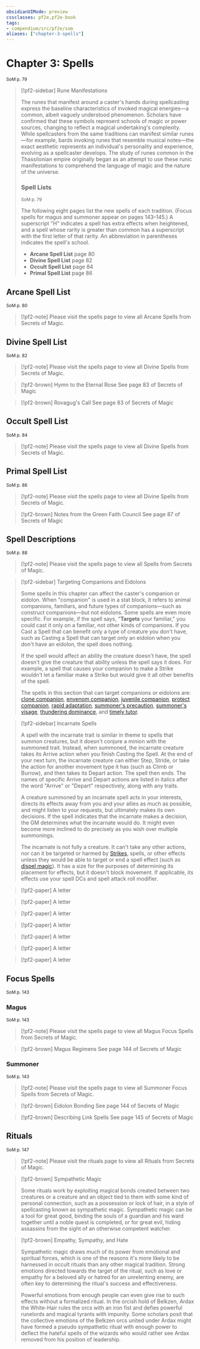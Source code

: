 ```yaml
---
obsidianUIMode: preview
cssclasses: pf2e,pf2e-book
tags:
- compendium/src/pf2e/som
aliases: ["chapter-3-spells"]
---
```

# Chapter 3: Spells
<sup>SoM p. 79</sup>

> [!pf2-sidebar] Rune Manifestations
> 
> The runes that manifest around a caster's hands during spellcasting express the baseline characteristics of invoked magical energies—a common, albeit vaguely understood phenomenon. Scholars have confirmed that these symbols represent schools of magic or power sources, changing to reflect a magical undertaking's complexity. While spellcasters from the same traditions can manifest similar runes—for example, bards invoking runes that resemble musical notes—the exact aesthetic represents an individual's personality and experience, evolving as a spellcaster develops. The study of runes common in the Thassilonian empire originally began as an attempt to use these runic manifestations to comprehend the language of magic and the nature of the universe.
> 
> ### Spell Lists
> <sup>SoM p. 79</sup>
> 
> The following eight pages list the new spells of each tradition. (Focus spells for magus and summoner appear on pages 143–145.) A superscript "H" indicates a spell has extra effects when heightened, and a spell whose rarity is greater than common has a superscript with the first letter of that rarity. An abbreviation in parentheses indicates the spell's school.
> 
> - **Arcane Spell List** page 80
> - **Divine Spell List** page 82
> - **Occult Spell List** page 84
> - **Primal Spell List** page 86

## Arcane Spell List
<sup>SoM p. 80</sup>

> [!pf2-note]
> Please visit the spells page to view all Arcane Spells from Secrets of Magic.

## Divine Spell List
<sup>SoM p. 82</sup>

> [!pf2-note]
> Please visit the spells page to view all Divine Spells from Secrets of Magic.

> [!pf2-brown] Hymn to the Eternal Rose
> See page 83 of Secrets of Magic

> [!pf2-brown] Rovagug's Call
> See page 83 of Secrets of Magic

## Occult Spell List
<sup>SoM p. 84</sup>

> [!pf2-note]
> Please visit the spells page to view all Divine Spells from Secrets of Magic.

## Primal Spell List
<sup>SoM p. 86</sup>

> [!pf2-note]
> Please visit the spells page to view all Divine Spells from Secrets of Magic.

> [!pf2-brown] Notes from the Green Faith Council
> See page 87 of Secrets of Magic

## Spell Descriptions
<sup>SoM p. 88</sup>

> [!pf2-note]
> Please visit the spells page to view all Spells from Secrets of Magic.

> [!pf2-sidebar] Targeting Companions and Eidolons
> 
> Some spells in this chapter can affect the caster's companion or eidolon. When "companion" is used in a stat block, it refers to animal companions, familiars, and future types of companions—such as construct companions—but not eidolons. Some spells are even more specific. For example, if the spell says, "**Targets** your familiar," you could cast it only on a familiar, not other kinds of companions. If you Cast a Spell that can benefit only a type of creature you don't have, such as Casting a Spell that can target only an eidolon when you don't have an eidolon, the spell does nothing.
> 
> If the spell would affect an ability the creature doesn't have, the spell doesn't give the creature that ability unless the spell says it does. For example, a spell that causes your companion to make a Strike wouldn't let a familiar make a Strike but would give it all other benefits of the spell.
> 
> The spells in this section that can target companions or eidolons are: [clone companion](compendium/spells/clone-companion-som.md), [envenom companion](compendium/spells/envenom-companion-som.md), [juvenile companion](compendium/spells/juvenile-companion-som.md), [protect companion](compendium/spells/protect-companion-som.md), [rapid adaptation](compendium/spells/rapid-adaptation-som.md), [summoner's precaution](compendium/spells/summoners-precaution-som.md), [summoner's visage](compendium/spells/summoners-visage-som.md), [thundering dominance](compendium/spells/thundering-dominance-som.md), and [timely tutor](compendium/spells/timely-tutor-som.md).

> [!pf2-sidebar] Incarnate Spells
> 
> A spell with the incarnate trait is similar in theme to spells that summon creatures, but it doesn't conjure a minion with the summoned trait. Instead, when summoned, the incarnate creature takes its Arrive action when you finish Casting the Spell. At the end of your next turn, the incarnate creature can either Step, Stride, or take the action for another movement type it has (such as Climb or Burrow), and then takes its Depart action. The spell then ends. The names of specific Arrive and Depart actions are listed in italics after the word "Arrive" or "Depart" respectively, along with any traits.
> 
> A creature summoned by an incarnate spell acts in your interests, directs its effects away from you and your allies as much as possible, and might listen to your requests, but ultimately makes its own decisions. If the spell indicates that the incarnate makes a decision, the GM determines what the incarnate would do. It might even become more inclined to do precisely as you wish over multiple summonings.
> 
> The incarnate is not fully a creature. It can't take any other actions, nor can it be targeted or harmed by [Strikes](rules/actions/strike.md), spells, or other effects unless they would be able to target or end a spell effect (such as [dispel magic](compendium/spells/dispel-magic.md)). It has a size for the purposes of determining its placement for effects, but it doesn't block movement. If applicable, its effects use your spell DCs and spell attack roll modifier.

> [!pf2-paper] A letter
> 

> [!pf2-paper] A letter
> 

> [!pf2-paper] A letter
> 

> [!pf2-paper] A letter
> 

> [!pf2-paper] A letter
> 

> [!pf2-paper] A letter
> 

> [!pf2-paper] A letter
> 

## Focus Spells
<sup>SoM p. 143</sup>

### Magus
<sup>SoM p. 143</sup>

> [!pf2-note]
> Please visit the spells page to view all Magus Focus Spells from Secrets of Magic.

> [!pf2-brown] Magus Regimens
> See page 144 of Secrets of Magic

### Summoner
<sup>SoM p. 143</sup>

> [!pf2-note]
> Please visit the spells page to view all Summoner Focus Spells from Secrets of Magic.

> [!pf2-brown] Eidolon Bonding
> See page 144 of Secrets of Magic

> [!pf2-brown] Describing Link Spells
> See page 145 of Secrets of Magic

## Rituals
<sup>SoM p. 147</sup>

> [!pf2-note]
> Please visit the rituals page to view all Rituals from Secrets of Magic.

> [!pf2-brown] Sympathetic Magic
> 
> Some rituals work by exploiting magical bonds created between two creatures or a creature and an object tied to them with some kind of personal connection, such as a possession or lock of hair, in a style of spellcasting known as sympathetic magic. Sympathetic magic can be a tool for great good, binding the souls of a guardian and his ward together until a noble quest is completed, or for great evil, hiding assassins from the sight of an otherwise competent watcher.

> [!pf2-brown] Empathy, Sympathy, and Hate
> 
> Sympathetic magic draws much of its power from emotional and spiritual forces, which is one of the reasons it's more likely to be harnessed in occult rituals than any other magical tradition. Strong emotions directed towards the target of the ritual, such as love or empathy for a beloved ally or hatred for an unrelenting enemy, are often key to determining the ritual's success and effectiveness.
> 
> Powerful emotions from enough people can even give rise to such effects without a formalized ritual. In the orcish hold of Belkzen, Ardax the White-Hair rules the orcs with an iron fist and defies powerful runelords and magical tyrants with impunity. Some scholars posit that the collective emotions of the Belkzen orcs united under Ardax might have formed a pseudo sympathetic ritual with enough power to deflect the hateful spells of the wizards who would rather see Ardax removed from his position of leadership.